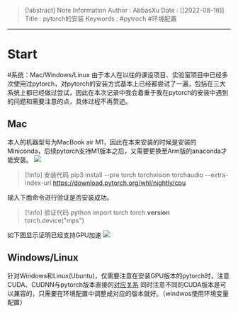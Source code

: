 > [!abstract] Note Information
> Author : AbbasXu
> Date : [[2022-08-16]]
> Title : pytorch的安装
> Keywords : #pytroch #环境配置

---
# Start
#系统：Mac/Windows/Linux
	由于本人在以往的课设项目、实验室项目中已经多次使用过pytorch，对pytorch的安装方式基本上已经都尝试了一遍，包括在三大系统上都已经做过尝试，因此在本次记录中我会着重于我在pytorch的安装中遇到的问题和需要注意的点，具体过程不再赘述。
## Mac
本人的机器型号为MacBook air M1，因此在本来安装的时候是安装的Miniconda，后续pytorch支持M1版本之后，又需要更换至Arm版的anaconda才能安装。
![](https://obsidian-1305958072.cos.ap-guangzhou.myqcloud.com/obsidian_img/202208161121394.png)


> [!info] 安装代码
pip3 install --pre torch torchvision torchaudio --extra-index-url https://download.pytorch.org/whl/nightly/cpu

输入下面命令进行验证是否安装成功。
> [!info] 验证代码
python
import torch
torch.__version__
torch.device("mps")

如下图显示证明已经支持GPU加速
![](https://obsidian-1305958072.cos.ap-guangzhou.myqcloud.com/obsidian_img/202208161137429.png)
## Windows/Linux
针对Windows和Linux(Ubuntu)，仅需要注意在安装GPU版本的pytorch时，注意CUDA、CUDNN与pytorch版本直接的[对应关系](https://pytorch.org/get-started/previous-versions/)
同时注意不同的CUDA版本是可以兼容的，只需要在环境配置中调整成对应的版本就好。（windwos使用环境变量配置）
	